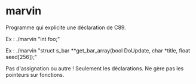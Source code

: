 marvin
======
Programme qui explicite une déclaration de C89.

Ex : ./marvin "int foo;"

Ex : ./marvin "struct s_bar **get_bar_array(bool DoUpdate, char *title, float seed[256]);"

Pas d'assignation ou autre ! Seulement les déclarations.
Ne gère pas les pointeurs sur fonctions.
